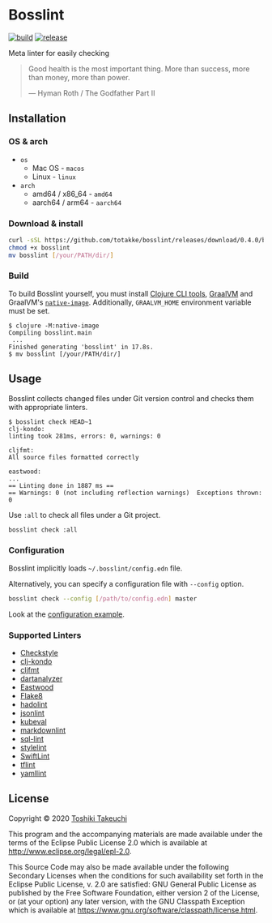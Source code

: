 # Bosslint

[![build](https://github.com/totakke/bosslint/actions/workflows/build.yml/badge.svg)](https://github.com/totakke/bosslint/actions/workflows/build.yml)
[![release](https://img.shields.io/badge/release-v0.4.0-blue.svg)](https://github.com/totakke/bosslint/releases/tag/0.4.0)

Meta linter for easily checking

> Good health is the most important thing. More than success, more than money,
> more than power.
>
> &mdash; Hyman Roth / The Godfather Part II

## Installation

### OS & arch

- `os`
  - Mac OS - `macos`
  - Linux - `linux`
- `arch`
  - amd64 / x86_64  - `amd64`
  - aarch64 / arm64  - `aarch64`

### Download & install

```sh
curl -sSL https://github.com/totakke/bosslint/releases/download/0.4.0/bosslint_[os]_[arch] -o bosslint
chmod +x bosslint
mv bosslint [/your/PATH/dir/]
```

### Build

To build Bosslint yourself, you must install [Clojure CLI tools](https://clojure.org/guides/getting_started#_clojure_installer_and_cli_tools),
[GraalVM](https://www.graalvm.org/docs/getting-started/#install-graalvm) and
GraalVM's [`native-image`](https://www.graalvm.org/docs/getting-started/#native-images).
Additionally, `GRAALVM_HOME` environment variable must be set.

```console
$ clojure -M:native-image
Compiling bosslint.main
 ...
Finished generating 'bosslint' in 17.8s.
$ mv bosslint [/your/PATH/dir/]
```

## Usage

Bosslint collects changed files under Git version control and checks them with
appropriate linters.

```console
$ bosslint check HEAD~1
clj-kondo:
linting took 281ms, errors: 0, warnings: 0

cljfmt:
All source files formatted correctly

eastwood:
...
== Linting done in 1887 ms ==
== Warnings: 0 (not including reflection warnings)  Exceptions thrown: 0
```

Use `:all` to check all files under a Git project.

```sh
bosslint check :all
```

### Configuration

Bosslint implicitly loads `~/.bosslint/config.edn` file.

Alternatively, you can specify a configuration file with `--config` option.

```sh
bosslint check --config [/path/to/config.edn] master
```

Look at the [configuration example](example/config.edn).

### Supported Linters

- [Checkstyle](https://checkstyle.org/)
- [clj-kondo](https://github.com/borkdude/clj-kondo)
- [cljfmt](https://github.com/weavejester/cljfmt)
- [dartanalyzer](https://dart.dev/tools/dartanalyzer)
- [Eastwood](https://github.com/jonase/eastwood)
- [Flake8](https://flake8.pycqa.org/)
- [hadolint](https://github.com/hadolint/hadolint)
- [jsonlint](https://github.com/zaach/jsonlint)
- [kubeval](https://www.kubeval.com/)
- [markdownlint](https://github.com/igorshubovych/markdownlint-cli)
- [sql-lint](https://github.com/joereynolds/sql-lint)
- [stylelint](https://stylelint.io/)
- [SwiftLint](https://realm.github.io/SwiftLint/)
- [tflint](https://github.com/terraform-linters/tflint)
- [yamllint](https://yamllint.readthedocs.io/)

## License

Copyright © 2020 [Toshiki Takeuchi](https://totakke.net/)

This program and the accompanying materials are made available under the
terms of the Eclipse Public License 2.0 which is available at
<http://www.eclipse.org/legal/epl-2.0>.

This Source Code may also be made available under the following Secondary
Licenses when the conditions for such availability set forth in the Eclipse
Public License, v. 2.0 are satisfied: GNU General Public License as published by
the Free Software Foundation, either version 2 of the License, or (at your
option) any later version, with the GNU Classpath Exception which is available
at <https://www.gnu.org/software/classpath/license.html>.

